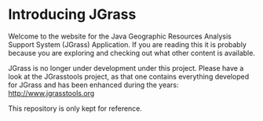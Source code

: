 # Introducing JGrass

Welcome to the website for the Java Geographic Resources Analysis Support System (JGrass) Application. 
If you are reading this it is probably because you are exploring and checking out what other content is available.

JGrass is no longer under development under this project. Please have a look at the JGrasstools project, 
as that one contains everything developed for JGrass and has been enhanced during the years:
http://www.jgrasstools.org

This repository is only kept for reference.
